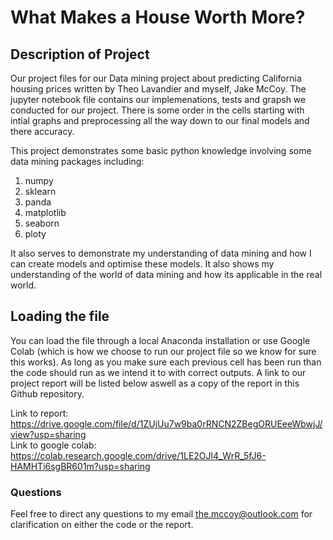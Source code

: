 # What Makes a House Worth More?  
## Description of Project  
Our project files for our Data mining project about predicting California housing prices written by Theo Lavandier and myself, Jake McCoy. The jupyter notebook file contains our implemenations, tests and grapsh we conducted for our project. There is some order in the cells starting with intial graphs and preprocessing all the way down to our final models and there accuracy.  

This project demonstrates some basic python knowledge involving some data mining packages including:  
1. numpy
2. sklearn
3. panda
4. matplotlib
5. seaborn
6. ploty  

It also serves to demonstrate my understanding of data mining and how I can create models and optimise these models. It also shows my understanding of the world of data mining and how its applicable in the real world.  

## Loading the file  
You can load the file through a local Anaconda installation or use Google Colab (which is how we choose to run our project file so we know for sure this works). As long as you make sure each previous cell has been run than the code should run as we intend it to with correct outputs. A link to our project report will be listed below aswell as a copy of the report in this Github repository.  

Link to report: https://drive.google.com/file/d/1ZUjUu7w9ba0rRNCN2ZBegORUEeeWbwjJ/view?usp=sharing  
Link to google colab: https://colab.research.google.com/drive/1LE2OJl4_WrR_5fJ6-HAMHTi6sgBR601m?usp=sharing

### Questions
Feel free to direct any questions to my email the.mccoy@outlook.com for clarification on either the code or the report.
